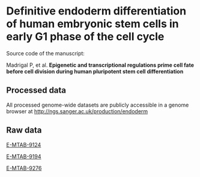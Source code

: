 # Definitive endoderm differentiation of human embryonic stem cells in early G1 phase of the cell cycle

Source code of the manuscript:

Madrigal P, et al. **Epigenetic and transcriptional regulations prime cell fate before cell division during human pluripotent stem cell differentiation**

Processed data
-------
All processed genome-wide datasets are publicly accessible in a genome browser at http://ngs.sanger.ac.uk/production/endoderm

Raw data
-------
[E-MTAB-9124](https://www.ebi.ac.uk/biostudies/studies/E-MTAB-9124/)

[E-MTAB-9194](https://www.ebi.ac.uk/biostudies/studies/E-MTAB-9194/)

[E-MTAB-9276](https://www.ebi.ac.uk/biostudies/studies/E-MTAB-9276/)
